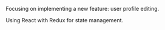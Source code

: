 Focusing on implementing a new feature: user profile editing.

Using React with Redux for state management.